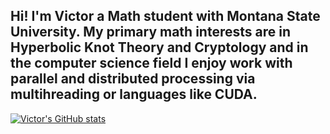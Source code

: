 Hi! I'm Victor a Math student with Montana State University. My primary math interests are in Hyperbolic Knot Theory and Cryptology and in the computer science field I enjoy work with parallel and distributed processing via multihreading or languages like CUDA.
--------------------------------------------------------------------------------------------------------------------------------------
[![Victor's GitHub stats](https://github-readme-stats.vercel.app/api?username=archmagethanos&count_private=true&show_icons=true&theme=radical)](https://github.com/archmagethanos/github-readme-stats)
